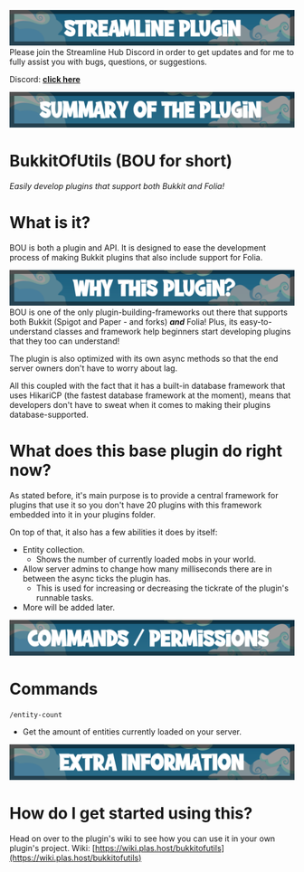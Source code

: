 ![Discord](https://github.com/Streamline-Essentials/StreamlineWiki/blob/main/website/images/Main.png?raw=true)
Please join the Streamline Hub Discord in order to get updates and for me to fully assist you with bugs, questions, or suggestions.

Discord: [**click here**](https://dsc.gg/streamline)

![Summary](https://github.com/Streamline-Essentials/StreamlineWiki/blob/main/website/images/Summary.png?raw=true)
# BukkitOfUtils (BOU for short)
_Easily develop plugins that support both Bukkit and Folia!_

# What is it?
BOU is both a plugin and API. It is designed to ease the development process of making Bukkit plugins that also include support for Folia.

![Why This?](https://github.com/Streamline-Essentials/StreamlineWiki/blob/main/website/images/WhyThis.png?raw=true)
BOU is one of the only plugin-building-frameworks out there that supports both Bukkit (Spigot and Paper - and forks) **_and_** Folia! Plus, its easy-to-understand classes and framework help beginners start developing plugins that they too can understand!

The plugin is also optimized with its own async methods so that the end server owners don't have to worry about lag.

All this coupled with the fact that it has a built-in database framework that uses HikariCP (the fastest database framework at the moment), means that developers don't have to sweat when it comes to making their plugins database-supported.

# What does this base plugin do right now?
As stated before, it's main purpose is to provide a central framework for plugins that use it so you don't have 20 plugins with this framework embedded into it in your plugins folder.

On top of that, it also has a few abilities it does by itself:
- Entity collection.
  - Shows the number of currently loaded mobs in your world.
- Allow server admins to change how many milliseconds there are in between the async ticks the plugin has.
  - This is used for increasing or decreasing the tickrate of the plugin's runnable tasks.
- More will be added later.

![Commands and Permissions](https://github.com/Streamline-Essentials/StreamlineWiki/blob/main/website/images/CommandsAndPermissions.png?raw=true)
# Commands
`/entity-count`
- Get the amount of entities currently loaded on your server.

![More Info](https://github.com/Streamline-Essentials/StreamlineWiki/blob/main/website/images/MoreInfo.png?raw=true)
# How do I get started using this?
Head on over to the plugin's wiki to see how you can use it in your own plugin's project.
Wiki: [https://wiki.plas.host/bukkitofutils](https://wiki.plas.host/bukkitofutils)
